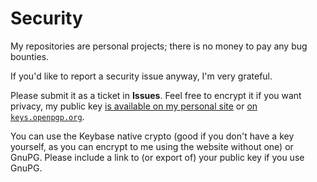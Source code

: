 # Security

My repositories are personal projects; there is no money to pay any bug bounties.

If you'd like to report a security issue anyway, I'm very grateful.

Please submit it as a ticket in **Issues**. Feel free to encrypt it if you want privacy, my public key [is available on my personal site](https://dave.io/public-key) or [on `keys.openpgp.org`](https://keys.openpgp.org/vks/v1/by-fingerprint/D8DC6603D9C3515382A1C63C385FD3CEF5E5C6EC).

You can use the Keybase native crypto (good if you don't have a key yourself, as you can encrypt to me using the website without one) or GnuPG. Please include a link to (or export of) your public key if you use GnuPG.
